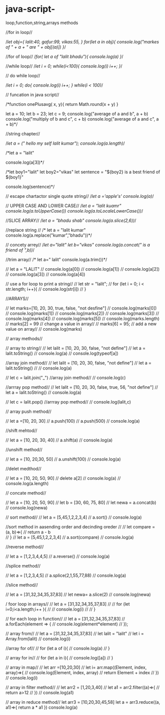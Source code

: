 # java-script-
loop,function,string,arrays methods



//for in loop//

/*let obj={
    lalit:40,
    gafur:99,
    vikas:55,
}
for(let a in obj){
    console.log("markes of " + a + " are " + obj[(a)])
}*/


//for of loop//
/*for( let a of "lalit bhadu"){
    console.log(a)
}*/



//while loop//
/*let i = 0;
while(i<100){
console.log(i)
i++;
}*/


// do while loop//

/*let i = 0;
do{
    console.log(i)
    i++;
}
while(i < 100)*/


// funcation in java script//

/*function onePlusavg( x, y){
    return Math.round(x + y)
}


let a = 10;
let b = 23;
let c = 9;
console.log("average of a and b", a + b)
console.log("multiply of b and c", c + b)
console.log("average of a and c", a + b)*/

//string chapter//

/*let a = (" hello my self lalit kumar");
console.log(a.length)*/


/*let a = "lalit"

console.log(a[3])*/

/*let boy1="lalit"
let boy2="vikas"
let sentence = "${boy2} is a best friend of ${boy1}"

console.log(sentence)*/


// escape chartactor  single quote string//
/*let a ='apple\'s'
console.log(a)*/


// UPPER CASE AND LOWER CASE//
/*let a = "lalit kuamr"
console.log(a.toUpperCase())
console.log(a.toLocaleLowerCase())*/




//SLICE ARRAY//
 /*let a = "bhadu shab"
 console.log(a.slice(2,6))*/



 //replace string //
 /* let a = "lalit kumar"
  console.log(a.replace("kumar","bhadu"))*/



  // concety arrey//
  /*let a="lalit"
  let b="vikas"
  console.log(a.concat(" is a friend of ",b))*/


  //trim array//
 /* let a="     lalit"
  console.log(a.trim())*/

//   let a = "LALIT"
//   console.log(a[0])
//   console.log(a[1])
//   console.log(a[2])
//   console.log(a[3])
//   console.log(a[4])


// use a for loop to print a string//
// let str = "lalit";
// for (let i = 0; i < str.length; i++){
//     console.log(str[i])
// }




//ARRAYS//

// let marks=[10, 20, 30, true, false, "not desfine"]
// console.log(marks[0])
// console.log(marks[1])
// console.log(marks[2])
// console.log(marks[3])
// console.log(marks[4])
// console.log(marks[5])
// console.log(marks.length)
// marks[2] = 99 // change a value in array//
// marks[6] = 95; // add a new value on array//
// console.log(marks)


// array methods//

// array to  string//
// let lalit = [10, 20, 30, false, "not define"]
//  let a = lalit.toString()
//  console.log(a)
//  console.log(typeof[a])

//array join method//
// let lalit = [10, 20, 30, false, "not define"]
// let a = lalit.toString()
// // console.log(a)

// let c = lalit.join("_")       //array join method//
//  console.log(c)



//arrray pop method//
// let lalit = [10, 20, 30, false, true, 56, "not define"]
// let a = lalit.toString()
//  console.log(a)

// let c = lalit.pop() //arrray pop method//
// console.log(lalit,c)

// array push method//

// let a =[10, 20, 30] 
//  a.push(100)
//  a.push(500)
//  console.log(a)



//shift mehtod//

//  let a = [10, 20, 30, 40]
// a.shift(a)
// console.log(a)


//unshift method//

// let a = [10, 20,30, 50]
// a.unshift(100)
// console.log(a)


//delet medthod//

// let a = [10, 20, 50, 90]
// delete a[2]
// console.log(a)
// console.log(a.length)


// concate method//

// let a = [10, 20, 50, 90]
// let b = [30, 60, 75, 80]
// let newa = a.concat(b)
// console.log(newa)


// sort method//
// let a = [5,45,1,2,2,3,4]
// a.sort()
// console.log(a)


//sort method in aasending order and decinding oreder //
// let compare = (a, b)=>{
//     return a - b    
// }
// let a = [5,45,1,2,2,3,4]
// a.sort(compare)
// console.log(a)




//reverse method//
 
// let a = [1,2,3,4,4,5]
// a.reverse()
// console.log(a)



//splice method//

// let a = [1,2,3,4,5]
// a.splice(2,1,55,77,88)
// console.log(a)


//slice method//

// let a = [31,32,34,35,37,83]
// let newa= a.slice(2)
// console.log(newa)



/ foor loop in arrays//
// let a = [31,32,34,35,37,83]
// // for (let i=0;i<a.length;i++ ){
// //     console.log(i)
// // }



// for each loop in function//
// let a = [31,32,34,35,37,83]
// a.forEach(element => {
//     console.log(element*element)
// });


// array from//
// let a = [31,32,34,35,37,83]
// let lalit = "lalit"
// let i = Array.from(lalit)
// console.log(i)

//array for of//
// for (let a of i){
//     console.log(a)
// }


// array for in//
// for (let a in i){
//     console.log([a])
// }


// array in map//
// let arr =[10,20,30]
//  let i= arr.map((Element, index, array)=>{
//      console.log(Element, index, array)
//      return Element + index
//  })
//  console.log(i)



 // array in filter method//
//  let arr2 = [1,20,3,40]
//  let a1 = arr2.filter((a)=>{
//      return a>12
//  })
//  console.log(a1)


// array in reduce method//
let arr3 = [10,20,30,45,58]
let a = arr3.reduce((a, a1)=>{
    return a * a1
})
console.log(a)
